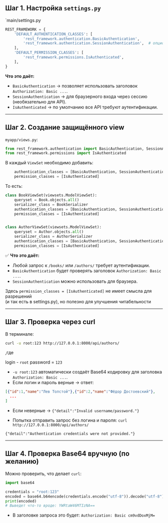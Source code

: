 ## Шаг 1. Настройка `settings.py`

`main/settings.py

```python
REST_FRAMEWORK = {
    'DEFAULT_AUTHENTICATION_CLASSES': [
        'rest_framework.authentication.BasicAuthentication',
        'rest_framework.authentication.SessionAuthentication',  # опционально
    ],
    'DEFAULT_PERMISSION_CLASSES': [
        'rest_framework.permissions.IsAuthenticated',
    ],
}
```

**Что это даёт:**

* `BasicAuthentication` → позволяет использовать заголовок `Authorization: Basic ...`.
* `SessionAuthentication` → для браузерного входа через сессию (необязательно для API).
* `IsAuthenticated` → по умолчанию все API требуют аутентификации.

---

## Шаг 2. Создание защищённого view

`myapp/views.py`:


```python
from rest_framework.authentication import BasicAuthentication, SessionAuthentication
from rest_framework.permissions import IsAuthenticated
```

В каждый `ViewSet` необходимо добавить:

```python
    authentication_classes = [BasicAuthentication, SessionAuthentication]
    permission_classes = [IsAuthenticated]
```

То есть:

```python
class BookViewSet(viewsets.ModelViewSet):
    queryset = Book.objects.all()
    serializer_class = BookSerializer
    authentication_classes = [BasicAuthentication, SessionAuthentication]
    permission_classes = [IsAuthenticated]


class AuthorViewSet(viewsets.ModelViewSet):
    queryset = Author.objects.all()
    serializer_class = AuthorSerializer
    authentication_classes = [BasicAuthentication, SessionAuthentication]
    permission_classes = [IsAuthenticated]
```

✅ **Что это даёт:**

* Любой запрос к `/books/` или `/authors/` требует аутентификации.
* `BasicAuthentication` будет проверять заголовок `Authorization: Basic ...`.
* `SessionAuthentication` можно использовать для браузера.



Здесь `permission_classes = [IsAuthenticated]` не имеет смысла для разрешений   
(и так есть в settings.py), но полезно для улучшения читабельности

---

## Шаг 3. Проверка через curl

В терминале:

```bash
curl -u root:123 http://127.0.0.1:8000/api/authors/
```
,где 

login - `root`
password = `123`

* `-u root:123` автоматически создаёт Base64 кодировку для заголовка `Authorization: Basic ...`.
* Если логин и пароль верные → ответ:

```json
[{"id":1,"name":"Лев Толстой"},{"id":2,"name":"Фёдор Достоевский"}, 
  ... 
]
```

* Если неверные → 
`{"detail":"Invalid username/password."}`


* Попытка отправить запрос без логина и пароля: `curl http://127.0.0.1:8000/api/authors/`

`{"detail":"Authentication credentials were not provided."}`

---

## Шаг 4. Проверка Base64 вручную (по желанию)

Можно проверить, что делает `curl`:

```python
import base64

credentials = "root:123"
encoded = base64.b64encode(credentials.encode("utf-8")).decode("utf-8")
print(encoded)
# Выведет что-то вроде: YWRtaW46MTIzNA==
```

* В заголовке запроса это будет:
  `Authorization: Basic cm9vdDoxMjM=`




